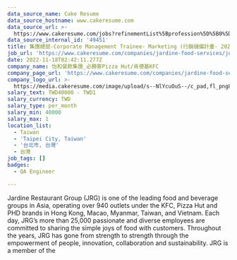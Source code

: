 ```yaml
---
data_source_name: Cake Resume
data_source_hostname: www.cakeresume.com
data_source_url: >-
  https://www.cakeresume.com/jobs?refinementList%5Bprofession%5D%5B0%5D=engineering_qa-engineer&refinementList%5Bsalary_type%5D=per_month&refinementList%5Bsalary_currency%5D=TWD&range%5Bsalary_range%5D%5Bmax%5D=600000
data_source_internal_id: '49451'
title: 集團總部-Corporate Management Trainee- Marketing (行銷儲備計畫- 2023/08到職)
job_url: 'https://www.cakeresume.com/companies/jardine-food-services/jobs/077c58'
date: 2022-11-18T02:42:11.277Z
company_name: 怡和餐飲集團_必勝客Pizza Hut/肯德基KFC
company_page_url: 'https://www.cakeresume.com/companies/jardine-food-services'
company_logo_url: >-
  https://media.cakeresume.com/image/upload/s--NlYcuOuS--/c_pad,fl_png8,h_200,w_200/v1667209536/obmanj2nfmy0mzgmam4f.png
salary_text: TWD40000 - TWD1
salary_currency: TWD
salary_type: per_month
salary_min: 40000
salary_max: 1
location_list:
  - Taiwan
  - 'Taipei City, Taiwan'
  - '台北市, 台灣'
  - 台灣
job_tags: []
badges:
  - QA Engineer

---
```


Jardine Restaurant Group (JRG) is one of the leading food and beverage groups in Asia, operating over 940 outlets under the KFC, Pizza Hut and PHD brands in Hong Kong, Macao, Myanmar, Taiwan, and Vietnam. Each day, JRG’s more than 25,000 passionate and diverse employees are committed to sharing the simple joys of food with customers. Throughout the years, JRG has gone from strength to strength through the empowerment of people, innovation, collaboration and sustainability. JRG is a member of the